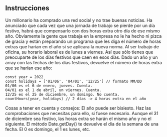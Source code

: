 ## **Instrucciones**


Un millonario ha comprado una red social y no trae buenas noticias. Ha anunciado que cada vez que una jornada de trabajo se pierde por un día festivo, habrá que compensarlo con dos horas extra otro día de ese mismo año.
Obviamente la gente que trabaja en la empresa no le ha hecho ni pizca de gracia y están preparando un programa que les diga el número de horas extras que harían en el año si se aplicara la nueva norma.
Al ser trabajo de oficina, su horario laboral es de lunes a viernes. Así que sólo tienes que preocuparte de los días festivos que caen en esos días.
Dado un año y un array con las fechas de los días festivos, devuelve el número de horas extra que se harían ese año:

    const year = 2022
    const holidays = ['01/06', '04/01', '12/25'] // formato MM/DD
    01/06 es el 6 de enero, jueves. Cuenta.
    04/01 es el 1 de abril, un viernes. Cuenta.
    12/25 es el 25 de diciembre, un domingo. No cuenta.
    countHours(year, holidays) // 2 días -> 4 horas extra en el año


Cosas a tener en cuenta y consejos:
El año puede ser bisiesto. Haz las comprobaciones que necesitas para ello, si fuese necesario.
Aunque el 31 de diciembre sea festivo, las horas extra se harán el mismo año y no el siguiente.
El método Date.getDay() te devuelve el día de la semana de una fecha. El 0 es domingo, el 1 es lunes, etc.